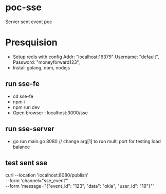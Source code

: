 # poc-sse
Server sent event poc

# Presquision
- Setup redis with config 
Addr:     "localhost:16379"
Username: "default",
Password: "moneyforward123",
- Install golang, npm, nodejs

## run sse-fe
- cd sse-fe
- npm i
- npm run dev
- Open browser : localhost:3000/sse

## run sse-server
- go run main.go 8080 // change arg[1] to run multi port for testing load balance

## test sent sse
curl --location 'localhost:8080/publish' \
--form 'channel="sse_event"' \
--form 'message="{\"event_id\": \"123\", \"data\": \"okla\", \"user_id\": \"19\"}"'

